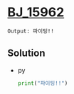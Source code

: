 # [BJ_15962](https://acmicpc.net/problem/15962)



```txt
Output: 파이팅!!
```

## Solution

* py

  ```py
  print("파이팅!!")
  ```
